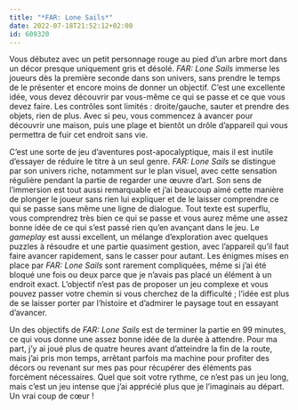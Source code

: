 ```yaml
---
title: "*FAR: Lone Sails*"
date: 2022-07-18T21:52:12+02:00
id: 609320
---
```


Vous débutez avec un petit personnage rouge au pied d’un arbre mort dans un décor presque uniquement gris et désolé. *FAR: Lone Sails* immerse les joueurs dès la première seconde dans son univers, sans prendre le temps de le présenter et encore moins de donner un objectif. C’est une excellente idée, vous devez découvrir par vous-même ce qui se passe et ce que vous devez faire. Les contrôles sont limités : droite/gauche, sauter et prendre des objets, rien de plus. Avec si peu, vous commencez à avancer pour découvrir une maison, puis une plage et bientôt un drôle d’appareil qui vous permettra de fuir cet endroit sans vie.

C’est une sorte de jeu d’aventures post-apocalyptique, mais il est inutile d’essayer de réduire le titre à un seul genre. *FAR: Lone Sails* se distingue par son univers riche, notamment sur le plan visuel, avec cette sensation régulière pendant la partie de regarder une œuvre d’art. Son sens de l’immersion est tout aussi remarquable et j’ai beaucoup aimé cette manière de plonger le joueur sans rien lui expliquer et de le laisser comprendre ce qui se passe sans même une ligne de dialogue. Tout texte est superflu, vous comprendrez très bien ce qui se passe et vous aurez même une assez bonne idée de ce qui s’est passé rien qu’en avançant dans le jeu. Le *gameplay* est aussi excellent, un mélange d’exploration avec quelques puzzles à résoudre et une partie quasiment gestion, avec l’appareil qu’il faut faire avancer rapidement, sans le casser pour autant. Les énigmes mises en place par *FAR: Lone Sails* sont rarement compliquées, même si j’ai été bloqué une fois ou deux parce que je n’avais pas placé un élément à un endroit exact. L’objectif n’est pas de proposer un jeu complexe et vous pouvez passer votre chemin si vous cherchez de la difficulté ; l’idée est plus de se laisser porter par l’histoire et d’admirer le paysage tout en essayant d’avancer.

Un des objectifs de *FAR: Lone Sails* est de terminer la partie en 99 minutes, ce qui vous donne une assez bonne idée de la durée à attendre. Pour ma part, j’y ai joué plus de quatre heures avant d’atteindre la fin de la route, mais j’ai pris mon temps, arrêtant parfois ma machine pour profiter des décors ou revenant sur mes pas pour récupérer des éléments pas forcément nécessaires. Quel que soit votre rythme, ce n’est pas un jeu long, mais c’est un jeu intense que j’ai apprécié plus que je l’imaginais au départ. Un vrai coup de cœur !
